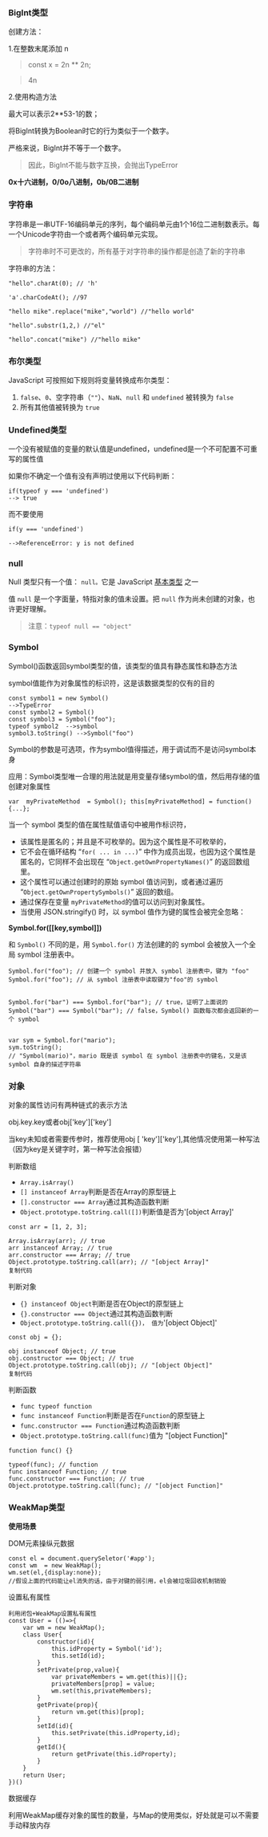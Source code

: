 ### **BigInt类型**

创建方法：

1.在整数末尾添加 n

> const x = 2n ** 2n;

> 4n

2.使用构造方法

最大可以表示2**53-1的数；

将BigInt转换为Boolean时它的行为类似于一个数字。

严格来说，BigInt并不等于一个数字。

> 因此，BigInt不能与数字互换，会抛出TypeError

**0x十六进制，0/0o八进制，0b/0B二进制**



### **字符串**

字符串是一串UTF-16编码单元的序列，每个编码单元由1个16位二进制数表示。每一个Unicode字符由一个或者两个编码单元实现。

> 字符串时不可更改的，所有基于对字符串的操作都是创造了新的字符串

字符串的方法：

```
"hello".charAt(0); // 'h'

'a'.charCodeAt(); //97

"hello mike".replace("mike","world") //"hello world"

"hello".substr(1,2,) //"el"

"hello".concat("mike") //"hello mike"
```



### **布尔类型**

JavaScript 可按照如下规则将变量转换成布尔类型：

1. `false`、`0`、空字符串（`""`）、`NaN`、`null` 和 `undefined` 被转换为 `false`
2. 所有其他值被转换为 `true`





### **Undefined类型**

一个没有被赋值的变量的默认值是undefined，undefined是一个不可配置不可重写的属性值



如果你不确定一个值有没有声明过使用以下代码判断：

```
if(typeof y === 'undefined')
--> true
```

而不要使用

```
if(y === 'undefined')

-->ReferenceError: y is not defined
```



### **null**

Null 类型只有一个值： `null。`它是 JavaScript [基本类型](https://link.juejin.cn/?target=https%3A%2F%2Fdeveloper.mozilla.org%2Fzh-CN%2Fdocs%2FGlossary%2FPrimitive) 之一

值 `null` 是一个字面量，特指对象的值未设置。把 `null` 作为尚未创建的对象，也许更好理解。

> 注意：`typeof null == "object"`





### **Symbol**

Symbol()函数返回symbol类型的值，该类型的值具有静态属性和静态方法

symbol值能作为对象属性的标识符，这是该数据类型的仅有的目的

```
const symbol1 = new Symbol()
-->TypeError
const symbol2 = Symbol()
const symbol3 = Symbol("foo");
typeof symbol2 	-->symbol
symbol3.toString() -->Symbol("foo")
```



Symbol的参数是可选项，作为symbol值得描述，用于调试而不是访问symbol本身



应用：Symbol类型唯一合理的用法就是用变量存储symbol的值，然后用存储的值创建对象属性

```
var  myPrivateMethod  = Symbol(); this[myPrivateMethod] = function() {...};
```

当一个 symbol 类型的值在属性赋值语句中被用作标识符，

- 该属性是匿名的；并且是不可枚举的。因为这个属性是不可枚举的，
- 它不会在循环结构 “`for( ... in ...)`” 中作为成员出现，也因为这个属性是匿名的，它同样不会出现在 “`Object.getOwnPropertyNames()`” 的返回数组里。
- 这个属性可以通过创建时的原始 symbol 值访问到，或者通过遍历 “`Object.getOwnPropertySymbols()`” 返回的数组。
- 通过保存在变量 `myPrivateMethod`的值可以访问到对象属性。
- 当使用 JSON.stringify() 时，以 symbol 值作为键的属性会被完全忽略：





**Symbol.for([[key,symbol]])**

和 `Symbol()` 不同的是，用 `Symbol.for()` 方法创建的的 symbol 会被放入一个全局 symbol 注册表中。



```
Symbol.for("foo"); // 创建一个 symbol 并放入 symbol 注册表中，键为 "foo"
Symbol.for("foo"); // 从 symbol 注册表中读取键为"foo"的 symbol


Symbol.for("bar") === Symbol.for("bar"); // true，证明了上面说的
Symbol("bar") === Symbol("bar"); // false，Symbol() 函数每次都会返回新的一个 symbol


var sym = Symbol.for("mario");
sym.toString();
// "Symbol(mario)"，mario 既是该 symbol 在 symbol 注册表中的键名，又是该 symbol 自身的描述字符串
```





### **对象**

对象的属性访问有两种链式的表示方法

obj.key.key或者obj\['key']['key']

当key未知或者需要传参时，推荐使用obj \[ 'key']['key'],其他情况使用第一种写法（因为key是关键字时，第一种写法会报错）



判断数组

- `Array.isArray()`
- `[] instanceof Array`判断是否在Array的原型链上
- `[].constructor === Array`通过其构造函数判断
- `Object.prototype.toString.call([])`判断值是否为'[object Array]'

```
const arr = [1, 2, 3];

Array.isArray(arr); // true
arr instanceof Array; // true
arr.constructor === Array; // true
Object.prototype.toString.call(arr); // "[object Array]"
复制代码
```

判断对象

- `{} instanceof Object`判断是否在Object的原型链上
- `{}.constructor === Object`通过其构造函数判断
- `Object.prototype.toString.call({})， 值为`'[object Object]'

```
const obj = {};

obj instanceof Object; // true
obj.constructor === Object; // true
Object.prototype.toString.call(obj); // "[object Object]"
复制代码
```

判断函数

- `func typeof function`
- `func instanceof Function`判断是否在`Function`的原型链上
- `func.constructor === Function`通过构造函数判断
- `Object.prototype.toString.call(func)`值为 "[object Function]"

```
function func() {}

typeof(func); // function
func instanceof Function; // true
func.constructor === Function; // true
Object.prototype.toString.call(func); // "[object Function]"
```





### **WeakMap类型**

**使用场景**

DOM元素操纵元数据

```
const el = document.querySeletor('#app');
const wm  = new WeakMap();
wm.set(el,{display:none});
//假设上面的代码能让el消失的话，由于对键的弱引用，el会被垃圾回收机制销毁
```

设置私有属性

```
利用闭包+WeakMap设置私有属性
const User = (()=>{
	var wm = new WeakMap();
	class User{
		constructor(id){
			this.idProperty = Symbol('id');
			this.setId(id);
		}
		setPrivate(prop,value){
			var privateMembers = wm.get(this)||{};
			privateMembers[prop] = value;
			wm.set(this,privateMembers);
		}	
		getPrivate(prop){
			return vm.get(this)[prop];
		}
		setId(id){
			this.setPrivate(this.idProperty,id);
		}
		getId(){
			return getPrivate(this.idProperty);
		}
	}
	return User;
})()
```

数据缓存

利用WeakMap缓存对象的属性的数量，与Map的使用类似，好处就是可以不需要手动释放内存

